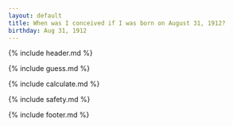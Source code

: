 ```yaml
---
layout: default
title: When was I conceived if I was born on August 31, 1912?
birthday: Aug 31, 1912
---
```


{% include header.md %}

{% include guess.md %}

{% include calculate.md %}

{% include safety.md %}

{% include footer.md %}



